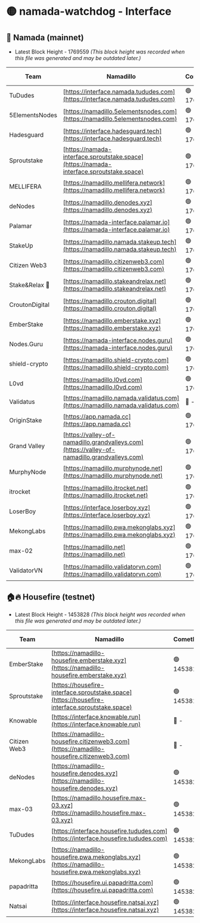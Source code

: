 # 🟡 namada-watchdog - Interface

## 🚀 Namada (mainnet)
- Latest Block Height - 1769559 *(This block height was recorded when this file was generated and may be outdated later.)*

| Team | Namadillo | CometBFT | Indexer | MASP Indexer |
|-|-|-|-|-|
| TuDudes | [https://interface.namada.tududes.com](https://interface.namada.tududes.com) | 🟢 1769537 | 🟢 1769537 | 🟢 1769537 |
| 5ElementsNodes | [https://namadillo.5elementsnodes.com](https://namadillo.5elementsnodes.com) | 🟢 1769537 | 🟢 1769537 | 🟢 1769537 |
| Hadesguard | [https://interface.hadesguard.tech](https://interface.hadesguard.tech) | 🟢 1769538 | 🟢 1769538 | 🟢 1769538 |
| Sproutstake | [https://namada-interface.sproutstake.space](https://namada-interface.sproutstake.space) | 🟢 1769539 | 🟢 1769539 | 🟢 1769539 |
| MELLIFERA | [https://namadillo.mellifera.network](https://namadillo.mellifera.network) | 🟢 1769540 | 🟢 1769540 | 🟢 1769540 |
| deNodes | [https://namadillo.denodes.xyz](https://namadillo.denodes.xyz) | 🟢 1769541 | 🟢 1769541 | 🟢 1769541 |
| Palamar | [https://namada-interface.palamar.io](https://namada-interface.palamar.io) | 🟢 1769542 | 🟢 1769542 | 🟢 1769542 |
| StakeUp | [https://namadillo.namada.stakeup.tech](https://namadillo.namada.stakeup.tech) | 🟢 1769543 | 🟢 1769543 | 🟢 1769543 |
| Citizen Web3 | [https://namadillo.citizenweb3.com](https://namadillo.citizenweb3.com) | 🟢 1769543 | 🟢 1769543 | 🟢 1769543 |
| Stake&Relax 🦥 | [https://namadillo.stakeandrelax.net](https://namadillo.stakeandrelax.net) | 🟢 1769544 | 🟢 1769544 | 🟢 1769544 |
| CroutonDigital | [https://namadillo.crouton.digital](https://namadillo.crouton.digital) | 🟢 1769545 | 🔴 1338918 | 🟢 1769545 |
| EmberStake | [https://namadillo.emberstake.xyz](https://namadillo.emberstake.xyz) | 🟢 1769546 | 🟢 1769546 | 🟢 1769546 |
| Nodes.Guru | [https://namada-interface.nodes.guru](https://namada-interface.nodes.guru) | 🟢 1769547 | 🟢 1769547 | 🟢 1769546 |
| shield-crypto | [https://namadillo.shield-crypto.com](https://namadillo.shield-crypto.com) | 🟢 1769547 | 🟢 1769547 | 🟢 1769547 |
| L0vd | [https://namadillo.l0vd.com](https://namadillo.l0vd.com) | 🟢 1769548 | 🟢 1769548 | 🔴 1462294 |
| Validatus | [https://namadillo.namada.validatus.com](https://namadillo.namada.validatus.com) | 🔴 - | 🔴 - | 🔴 - |
| OriginStake | [https://app.namada.cc](https://app.namada.cc) | 🟢 1769555 | 🟢 1769555 | 🟢 1769555 |
| Grand Valley | [https://valley-of-namadillo.grandvalleys.com](https://valley-of-namadillo.grandvalleys.com) | 🟢 1769555 | 🟢 1769555 | 🟢 1769555 |
| MurphyNode | [https://namadillo.murphynode.net](https://namadillo.murphynode.net) | 🟢 1769556 | 🟢 1769556 | 🔴 - |
| itrocket | [https://namadillo.itrocket.net](https://namadillo.itrocket.net) | 🟢 1769557 | 🟢 1769557 | 🔴 1687505 |
| LoserBoy | [https://interface.loserboy.xyz](https://interface.loserboy.xyz) | 🟢 1769557 | 🟢 1769557 | 🔴 - |
| MekongLabs | [https://namadillo.pwa.mekonglabs.xyz](https://namadillo.pwa.mekonglabs.xyz) | 🟢 1769558 | 🟢 1769558 | 🟢 1769558 |
| max-02 | [https://namadillo.net](https://namadillo.net) | 🟢 1769559 | 🟢 1769559 | 🟢 1769559 |
| ValidatorVN | [https://namadillo.validatorvn.com](https://namadillo.validatorvn.com) | 🟢 1769559 | 🟢 1769559 | 🟢 1769559 |

## 🏠🔥 Housefire (testnet)
- Latest Block Height - 1453828 *(This block height was recorded when this file was generated and may be outdated later.)*

| Team | Namadillo | CometBFT | Indexer | MASP Indexer |
|-|-|-|-|-|
| EmberStake | [https://namadillo-housefire.emberstake.xyz](https://namadillo-housefire.emberstake.xyz) | 🟢 1453817 | 🟢 1453817 | 🔴 - |
| Sproutstake | [https://housefire-interface.sproutstake.space](https://housefire-interface.sproutstake.space) | 🟢 1453819 | 🟢 1453819 | 🟢 1453820 |
| Knowable | [https://interface.knowable.run](https://interface.knowable.run) | 🔴 - | 🔴 - | 🔴 - |
| Citizen Web3 | [https://namadillo-housefire.citizenweb3.com](https://namadillo-housefire.citizenweb3.com) | 🔴 - | 🔴 - | 🔴 - |
| deNodes | [https://namadillo-housefire.denodes.xyz](https://namadillo-housefire.denodes.xyz) | 🟢 1453824 | 🟢 1453824 | 🟢 1453824 |
| max-03 | [https://namadillo.housefire.max-03.xyz](https://namadillo.housefire.max-03.xyz) | 🟢 1453824 | 🟢 1453824 | 🟢 1453824 |
| TuDudes | [https://interface.housefire.tududes.com](https://interface.housefire.tududes.com) | 🟢 1453825 | 🟢 1453825 | 🟢 1453825 |
| MekongLabs | [https://namadillo-housefire.pwa.mekonglabs.xyz](https://namadillo-housefire.pwa.mekonglabs.xyz) | 🟢 1453825 | 🟢 1453825 | 🔴 - |
| papadritta | [https://housefire.ui.papadritta.com](https://housefire.ui.papadritta.com) | 🟢 1453828 | 🟢 1453828 | 🟢 1453827 |
| Natsai | [https://interface.housefire.natsai.xyz](https://interface.housefire.natsai.xyz) | 🟢 1453828 | 🟢 1453828 | 🟢 1453828 |

